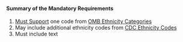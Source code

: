 #### Summary of the Mandatory Requirements

1.  [Must Support](guidance.html#must-support) one code from [OMB Ethnicity Categories](ValueSet-omb-ethnicity.html)
1.  May include additional ethnicity codes from [CDC Ethnicity Codes](ValueSet-detailed-ethnicity.html)
1.   Must include text
